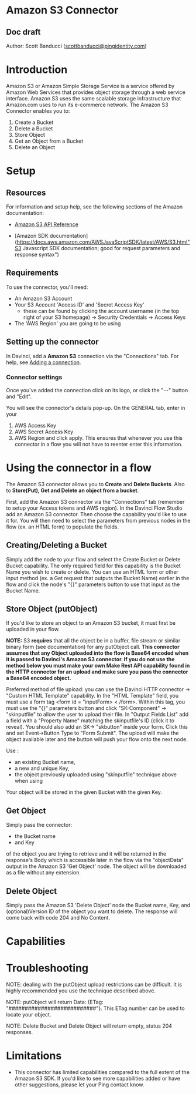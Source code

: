 # Amazon S3 Connector
  

## Doc draft


Author: Scott Banducci (scottbanducci@pingidentity.com)


# Introduction

Amazon S3 or Amazon Simple Storage Service is a service offered by Amazon Web Services that provides object storage through a web service interface. Amazon S3 uses the same scalable storage infrastructure that Amazon.com uses to run its e-commerce network. The Amazon S3 Connector enables you to:

1. Create a Bucket
2. Delete a Bucket
3. Store Object
4. Get an Object from a Bucket
5. Delete an Object

# Setup


## Resources

For information and setup help, see the following sections of the Amazon documentation:

* [Amazon S3 API Reference](https://docs.aws.amazon.com/AmazonS3/latest/API/Welcome.html "API Overview page, this connector uses the SDK but this still might be useful")

* [Amazon SDK documentation](https://docs.aws.amazon.com/AWSJavaScriptSDK/latest/AWS/S3.html"S3 Javascript SDK documentation; good for request parameters and response syntax")


## Requirements


To use the connector, you'll need:

* An Amazon S3 Account
* Your S3 Account 'Access ID' and 'Secret Access Key'
	* these can be found by clicking the account username (in the top right of your S3 homepage) -> Security Credentials -> Access Keys
* The 'AWS Region' you are going to be using

## Setting up the connector

  

In Davinci, add a **Amazon S3** connection via the "Connections" tab. For help, see [Adding a connection](https://docs.google.com/document/d/1Sc9tD5tn9dl79qOWup0k3eKk5hrNVI8lZPAdm8loeiA/edit#).


### Connector settings
  

Once you've added the connection click on its logo, or click the "**·****·****·**"  button and "Edit".

You will see the connector's details pop-up. On the GENERAL tab, enter in your

1) AWS Access Key
2) AWS Secret Access Key
3) AWS Region
and click apply. This ensures that whenever you use this connector in a flow you will not have to reenter enter this information.


# Using the connector in a flow


The Amazon S3 connector allows you to **Create** and **Delete Buckets**. Also to **Store(Put), Get and Delete an object from a bucket**.

First, add the Amazon S3 connector via the "Connections" tab (remember to setup your Access tokens and AWS region). In the Davinci Flow Studio add an Amazon S3 connector. Then choose the capability you'd like to use it for. You will then need to select the parameters from previous nodes in the flow (ex. an HTML form) to populate the fields.


## Creating/Deleting a Bucket

Simply add the node to your flow and select the Create Bucket or Delete Bucket capability.  The only required field for this capability is the Bucket Name you wish to create or delete. You can use an HTML form or other input method (ex. a Get request that outputs the Bucket Name) earlier in the flow and click the node's "{}" parameters button to use that input as the Bucket Name. 
  

## Store Object (putObject)
If you'd like to store an object to an Amazon S3 bucket, it must first be uploaded in your flow. 

**NOTE:** S3 **requires** that all the object be in a buffer, file stream or similar binary form (see documentation) for any putObject call. **This connector assumes that any Object uploaded into the flow is Base64 encoded when it is passed to Davinci's Amazon S3 connector. If you do not use the method below you must make your own Make Rest API capability found in the HTTP connector for an upload and make sure you pass the connector a Base64 encoded object.**

Preferred method of file upload: you can use the Davinci HTTP connector -> "Custom HTML Template" capability. In the "HTML Template" field, you must use a form tag <form id = "inputForm> < /form>. Within this tag, you must use the "{}" parameters button and click "SK-Component" -> "skinputfile" to allow the user to upload their file. In "Output Fields List" add a field with a "Property Name" matching the skinputfile's ID (click it to reveal). You should also add an SK-> "skbutton" inside your form. Click this and set Event->Button Type to "Form Submit". The upload will make the object available later and the button will push your flow onto the next node.

Use :
* an existing Bucket name, 
* a new and unique Key, 
* the object previously uploaded using "skinputfile" technique above when using

Your object will be stored in the given Bucket with the given Key.    

## Get Object

Simply pass the connector:
* the Bucket name 
* and Key 

of the object you are trying to retrieve and it will be returned in the response's Body which is accessible later in the flow via the "objectData" output in the Amazon S3 'Get Object' node. The object will be downloaded as a file without any extension. 

## Delete Object
  

Simply pass the Amazon S3 'Delete Object' node the Bucket name, Key, and (optional)Version ID of the object you want to delete. The response will come back with code 204 and No Content.

# Capabilities
  

# Troubleshooting

  

NOTE: dealing with the putObject upload restrictions can be difficult. It is highly recommended you use the technique described above.

NOTE: putObject will return  Data: {ETag: "###########################"}. This ETag number can be used to locate your object.

NOTE: Delete Bucket and Delete Object will return empty, status 204 responses.

# Limitations

* This connector has limited capabilities compared to the full extent of the Amazon S3 SDK. If you'd like to see more capabilities added or have other suggestions, please let your Ping contact know.
